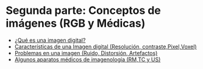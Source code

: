 
# Segunda parte: Conceptos de imágenes (RGB y Médicas)
- [¿Qué es una imagen digital?](https://github.com/RocaBilly/Procesamiento-de-im-genes-m-dicas-con-Python/blob/conceptos-de-im%C3%A1genes/%C2%BFQu%C3%A9%20es%20una%20imagen%20digital%3F/README.md)
- [Características de una Imagen digital (Resolución, contraste,Pixel,Voxel)](https://github.com/RocaBilly/Procesamiento-de-im-genes-m-dicas-con-Python/tree/conceptos-de-im%C3%A1genes/Caracter%C3%ADsticas%20de%20una%20imagen%20digital)
- [Problemas en una imagen (Ruido, Distorsión, Artefactos)](https://github.com/RocaBilly/Procesamiento-de-im-genes-m-dicas-con-Python/tree/conceptos-de-im%C3%A1genes/Problemas%20de%20una%20im%C3%A1gen)
- [Algunos aparatos médicos de imagenología (RM,TC y US)](https://github.com/RocaBilly/Procesamiento-de-im-genes-m-dicas-con-Python/blob/conceptos-de-im%C3%A1genes/Algunos%20aparatos%20m%C3%A9dicos%20de%20imagenolog%C3%ADa/README.md)




